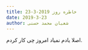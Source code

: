 ```yaml
---
title: خاطره روز 2019-3-23
date: 2019-3-23
author: شعبان محمد حسنی
---
```


اصلا یادم نمیاد امروز چی کار کردم.